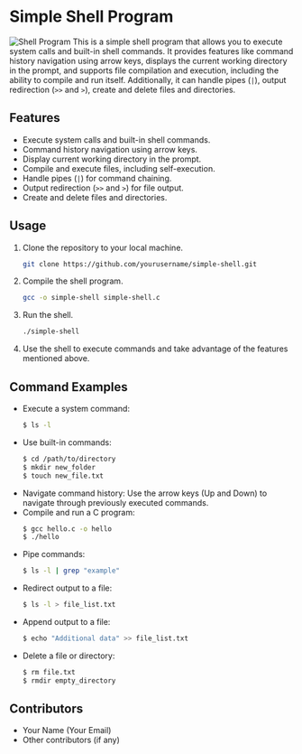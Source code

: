 # Simple Shell Program
![Shell Program](shell_program.png)
This is a simple shell program that allows you to execute system calls and built-in shell commands. It provides features like command history navigation using arrow keys, displays the current working directory in the prompt, and supports file compilation and execution, including the ability to compile and run itself. Additionally, it can handle pipes (`|`), output redirection (`>>` and `>`), create and delete files and directories.
## Features
- Execute system calls and built-in shell commands.
- Command history navigation using arrow keys.
- Display current working directory in the prompt.
- Compile and execute files, including self-execution.
- Handle pipes (`|`) for command chaining.
- Output redirection (`>>` and `>`) for file output.
- Create and delete files and directories.
## Usage
1. Clone the repository to your local machine.
   ```bash
   git clone https://github.com/yourusername/simple-shell.git
   ```
2. Compile the shell program.
   ```bash
   gcc -o simple-shell simple-shell.c
   ```
3. Run the shell.
   ```bash
   ./simple-shell
   ```
4. Use the shell to execute commands and take advantage of the features mentioned above.
## Command Examples
- Execute a system command:
  ```bash
  $ ls -l
  ```
- Use built-in commands:
  ```bash
  $ cd /path/to/directory
  $ mkdir new_folder
  $ touch new_file.txt
  ```
- Navigate command history:
  Use the arrow keys (Up and Down) to navigate through previously executed commands.
- Compile and run a C program:
  ```bash
  $ gcc hello.c -o hello
  $ ./hello
  ```
- Pipe commands:
  ```bash
  $ ls -l | grep "example"
  ```
- Redirect output to a file:
  ```bash
  $ ls -l > file_list.txt
  ```
- Append output to a file:
  ```bash
  $ echo "Additional data" >> file_list.txt
  ```
- Delete a file or directory:
  ```bash
  $ rm file.txt
  $ rmdir empty_directory
  ```
## Contributors
- Your Name (Your Email)
- Other contributors (if any)
